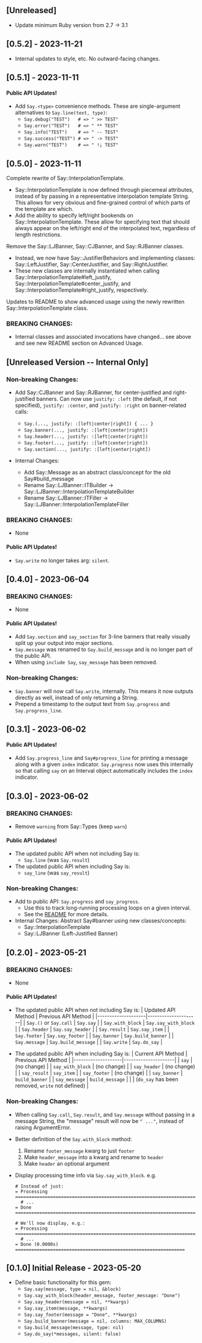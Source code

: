 ## [Unreleased]

- Update minimum Ruby version from 2.7 -> 3.1

## [0.5.2] - 2023-11-21

- Internal updates to style, etc. No outward-facing changes.

## [0.5.1] - 2023-11-11

#### Public API Updates!

- Add `Say.<type>` convenience methods. These are single-argument alternatives to `Say.line(text, type)`:
  - `Say.debug("TEST")   # => " >> TEST"`
  - `Say.error("TEST")   # => " ** TEST"`
  - `Say.info("TEST")    # => " -- TEST"`
  - `Say.success("TEST") # => " -> TEST"`
  - `Say.warn("TEST")    # => " !¡ TEST"`

## [0.5.0] - 2023-11-11

Complete rewrite of Say::InterpolationTemplate.

- Say::InterpolationTemplate is now defined through piecemeal attributes, instead of by passing in a representative interpolation template String. This allows for very obvious and fine-grained control of which parts of the template are which.
- Add the ability to specify left/right bookends on Say::InterpolationTemplate. These allow for specifying text that should always appear on the left/right end of the interpolated text, regardless of length restrictions.

Remove the Say::LJBanner, Say::CJBanner, and Say::RJBanner classes.

- Instead, we now have Say::JustifierBehaviors and implementing classes: Say::LeftJustifier, Say::CenterJustifier, and Say::RightJustifier.
- These new classes are internally instantiated when calling Say::InterpolationTemplate#left_justify, Say::InterpolationTemplate#center_justify, and Say::InterpolationTemplate#right_justify, respectively.

Updates to README to show advanced usage using the newly rewritten Say::InterpolationTemplate class.

### BREAKING CHANGES:

- Internal classes and associated invocations have changed... see above and see new README section on Advanced Usage.

## [Unreleased Version -- Internal Only]

### Non-breaking Changes:

- Add Say::CJBanner and Say::RJBanner, for center-justified and right-justified banners. Can now use `justify: :left` (the default, if not specified), `justify: :center`, and `justify: :right` on banner-related calls:

  - `Say.(..., justify: :[left|center|right]) { ... }`
  - `Say.banner(..., justify: :[left|center|right])`
  - `Say.header(..., justify: :[left|center|right])`
  - `Say.footer(..., justify: :[left|center|right])`
  - `Say.section(..., justify: :[left|center|right])`

- Internal Changes:
  - Add Say::Message as an abstract class/concept for the old Say#build_message
  - Rename Say::LJBanner::ITBuilder -> Say::LJBanner::InterpolationTemplateBuilder
  - Rename Say::LJBanner::ITFiller -> Say::LJBanner::InterpolationTemplateFiller

### BREAKING CHANGES:

- None

#### Public API Updates!

- `Say.write` no longer takes arg: `silent`.

## [0.4.0] - 2023-06-04

### BREAKING CHANGES:

- None

#### Public API Updates!

- Add `Say.section` and `say_section` for 3-line banners that really visually split up your output into major sections.
- `Say.message` was renamed to `Say.build_message` and is no longer part of the public API.
- When using `include Say`, `say_message` has been removed.

### Non-breaking Changes:

- `Say.banner` will now call `Say.write`, internally. This means it now outputs directly as well, instead of only returning a String.
- Prepend a timestamp to the output text from `Say.progress` and `Say.progress_line`.

## [0.3.1] - 2023-06-02

#### Public API Updates!

- Add `Say.progress_line` and `Say#progress_line` for printing a message along with a given `index` indicator. `Say.progress` now uses this internally so that calling `say` on an Interval object automatically includes the `index` indicator.

## [0.3.0] - 2023-06-02

### BREAKING CHANGES:

- Remove `warning` from Say::Types (keep `warn`)

#### Public API Updates!

- The updated public API when not including Say is:
  - `Say.line` (was `Say.result`)
- The updated public API when including Say is:
  - `say_line` (was `say_result`)

### Non-breaking Changes:

- Add to public API: `Say.progress` and `say_progress`.
  - Use this to track long-running processing loops on a given interval.
  - See the [README](https://github.com/pdobb/say#progress-tracking) for more details.
- Internal Changes: Abstract Say#banner using new classes/concepts:
  - Say::InterpolationTemplate
  - Say::LJBanner (Left-Justified Banner)

## [0.2.0] - 2023-05-21

### BREAKING CHANGES:

- None

#### Public API Updates!

- The updated public API when not including Say is:
  | Updated API Method | Previous API Method |
  |--------------------|---------------------|
  | `Say.()` or `Say.call` | `Say.say` |
  | `Say.with_block` | `Say.say_with_block` |
  | `Say.header` | `Say.say_header` |
  | `Say.result` | `Say.say_item` |
  | `Say.footer` | `Say.say_footer` |
  | `Say.banner` | `Say.build_banner` |
  | `Say.message` | `Say.build_message` |
  | `Say.write` | `Say.do_say` |

- The updated public API when including Say is:
  | Current API Method | Previous API Method |
  |--------------------|---------------------|
  | `say` | (no change) |
  | `say_with_block` | (no change) |
  | `say_header` | (no change) |
  | `say_result` | `say_item` |
  | `say_footer` | (no change) |
  | `say_banner` | `build_banner` |
  | `say_message` | `build_message` |
  | | (`do_say` has been removed, `write` not defined) |

### Non-breaking Changes:

- When calling `Say.call`, `Say.result`, and `Say.message` without passing in a message String, the "message" result will now be `" ..."`, instead of raising ArgumentError.

- Better definition of the `Say.with_block` method:

  1. Rename `footer_message` kwarg to just `footer`
  2. Make `header_message` into a kwarg and rename to `header`
  3. Make `header` an optional argument

- Display processing time info via `Say.say_with_block`. e.g.

  ```
  # Instead of just:
  = Processing ===================================================================
    # ...
  = Done =========================================================================

  # We'll now display, e.g.:
  = Processing ===================================================================
    # ...
  = Done (0.0000s) ===============================================================
  ```

## [0.1.0] Initial Release - 2023-05-20

- Define basic functionality for this gem:
  - `Say.say(message, type = nil, &block)`
  - `Say.say_with_block(header_message, footer_message: "Done")`
  - `Say.say_header(message = nil, **kwargs)`
  - `Say.say_item(message, **kwargs)`
  - `Say.say_footer(message = "Done", **kwargs)`
  - `Say.build_banner(message = nil, columns: MAX_COLUMNS)`
  - `Say.build_message(message, type: nil)`
  - `Say.do_say(*messages, silent: false)`
